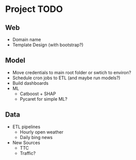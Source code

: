 Project TODO
===

Web
---
*   Domain name
*   Template Design (with bootstrap?)

Model
---
*   Move credentials to main root folder or swtich to environ?
*   Schedule cron jobs to ETL (and maybe run models?)
*   Build dashboards
*   ML
    *   Catboost + SHAP
    *   Pycaret for simple ML?


Data
---
*   ETL pipelines
    *   Hourly open weather
    *   Daily bing news
*   New Sources
    *   TTC
    *   Traffic?